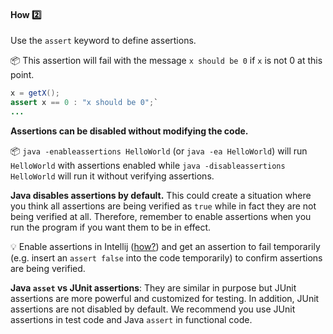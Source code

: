 <link rel="stylesheet" href="{{baseUrl}}/css/textbook.css">

<div class="website-content">

<div id="title">

#### How :two:

</div>

<div id="body">

Use the `assert` keyword to define assertions.

<tip-box> 

:package: This assertion will fail with the message `x should be 0` if `x` is not 0 at this point.

```java
x = getX();
assert x == 0 : "x should be 0";`
...
```

</tip-box>

**Assertions can be disabled without modifying the code.**

<tip-box> 

:package: `java -enableassertions HelloWorld` (or `java -ea HelloWorld`) will run `HelloWorld` with assertions enabled while `java -disableassertions HelloWorld` will run it without verifying assertions.

</tip-box>


<tip-box type="important">

**Java disables assertions by default.** This could create a situation where you think all assertions are being verified as `true` while in fact they are not being verified at all. Therefore, remember to enable assertions when you run the program if you want them to be in effect.

</tip-box>

<tip-box> 

:bulb: Enable assertions in Intellij ([how?](https://stackoverflow.com/questions/18168257/where-to-add-compiler-options-like-ea-in-intellij-idea)) and get an assertion to fail temporarily (e.g. insert an `assert false` into the code temporarily) to confirm assertions are being verified.

</tip-box>

<tip-box type="info"> 

**Java `asset` vs JUnit assertions**: They are similar in purpose but JUnit assertions are more powerful and customized for testing. In addition, JUnit assertions are not disabled by default. We recommend you use JUnit assertions in test code and Java `assert` in functional code. 

</tip-box>

</div>

<div id="extras">
  <include src="resources.md" />
<div>

</div>
